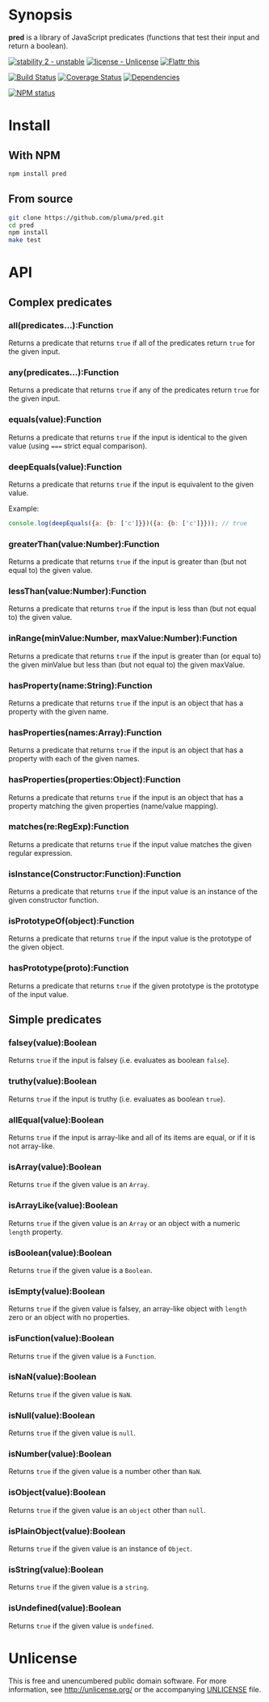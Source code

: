 # Synopsis

**pred** is a library of JavaScript predicates (functions that test their input and return a boolean).

[![stability 2 - unstable](http://b.repl.ca/v1/stability-2_--_unstable-yellow.png)](http://nodejs.org/api/documentation.html#documentation_stability_index) [![license - Unlicense](http://b.repl.ca/v1/license-Unlicense-lightgrey.png)](http://unlicense.org/) [![Flattr this](https://api.flattr.com/button/flattr-badge-large.png)](https://flattr.com/submit/auto?user_id=pluma&url=https://github.com/pluma/pred)

[![Build Status](https://travis-ci.org/pluma/pred.png?branch=master)](https://travis-ci.org/pluma/pred) [![Coverage Status](https://coveralls.io/repos/pluma/pred/badge.png?branch=master)](https://coveralls.io/r/pluma/pred?branch=master) [![Dependencies](https://david-dm.org/pluma/pred.png?theme=shields.io)](https://david-dm.org/pluma/pred)

[![NPM status](https://nodei.co/npm/pred.png?compact=true)](https://npmjs.org/package/pred)

# Install

## With NPM

```sh
npm install pred
```

## From source

```sh
git clone https://github.com/pluma/pred.git
cd pred
npm install
make test
```

# API

## Complex predicates

### all(predicates…):Function

Returns a predicate that returns `true` if all of the predicates return `true` for the given input.

### any(predicates…):Function

Returns a predicate that returns `true` if any of the predicates return `true` for the given input.

### equals(value):Function

Returns a predicate that returns `true` if the input is identical to the given value (using `===` strict equal comparison).

### deepEquals(value):Function

Returns a predicate that returns `true` if the input is equivalent to the given value.

Example:

```javascript
console.log(deepEquals({a: {b: ['c']}})({a: {b: ['c']}})); // true
```

### greaterThan(value:Number):Function

Returns a predicate that returns `true` if the input is greater than (but not equal to) the given value.

### lessThan(value:Number):Function

Returns a predicate that returns `true` if the input is less than (but not equal to) the given value.

### inRange(minValue:Number, maxValue:Number):Function

Returns a predicate that returns `true` if the input is greater than (or equal to) the given minValue but less than (but not equal to) the given maxValue.

### hasProperty(name:String):Function

Returns a predicate that returns `true` if the input is an object that has a property with the given name.

### hasProperties(names:Array):Function

Returns a predicate that returns `true` if the input is an object that has a property with each of the given names.

### hasProperties(properties:Object):Function

Returns a predicate that returns `true` if the input is an object that has a property matching the given properties (name/value mapping).

### matches(re:RegExp):Function

Returns a predicate that returns `true` if the input value matches the given regular expression.

### isInstance(Constructor:Function):Function

Returns a predicate that returns `true` if the input value is an instance of the given constructor function.

### isPrototypeOf(object):Function

Returns a predicate that returns `true` if the input value is the prototype of the given object.

### hasPrototype(proto):Function

Returns a predicate that returns `true` if the given prototype is the prototype of the input value.

## Simple predicates

### falsey(value):Boolean

Returns `true` if the input is falsey (i.e. evaluates as boolean `false`).

### truthy(value):Boolean

Returns `true` if the input is truthy (i.e. evaluates as boolean `true`).

### allEqual(value):Boolean

Returns `true` if the input is array-like and all of its items are equal, or if it is not array-like.

### isArray(value):Boolean

Returns `true` if the given value is an `Array`.

### isArrayLike(value):Boolean

Returns `true` if the given value is an `Array` or an object with a numeric `length` property.

### isBoolean(value):Boolean

Returns `true` if the given value is a `Boolean`.

### isEmpty(value):Boolean

Returns `true` if the given value is falsey, an array-like object with `length` zero or an object with no properties.

### isFunction(value):Boolean

Returns `true` if the given value is a `Function`.

### isNaN(value):Boolean

Returns `true` if the given value is `NaN`.

### isNull(value):Boolean

Returns `true` if the given value is `null`.

### isNumber(value):Boolean

Returns `true` if the given value is a number other than `NaN`.

### isObject(value):Boolean

Returns `true` if the given value is an `object` other than `null`.

### isPlainObject(value):Boolean

Returns `true` if the given value is an instance of `Object`.

### isString(value):Boolean

Returns `true` if the given value is a `string`.

### isUndefined(value):Boolean

Returns `true` if the given value is `undefined`.

# Unlicense

This is free and unencumbered public domain software. For more information, see http://unlicense.org/ or the accompanying [UNLICENSE](https://github.com/pluma/pred/blob/master/UNLICENSE) file.
